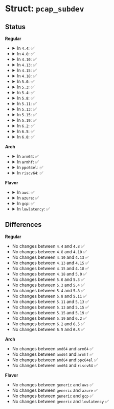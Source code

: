 # Struct: <code>pcap_subdev</code>

## Status
<b>Regular</b>
<ul>
<li>
<details>
<summary>In <code>4.4</code>: ✅</summary>

```c
struct pcap_subdev {
    int id;
    const char *name;
    void *platform_data;
};
```
</details>
</li>
<li>
<details>
<summary>In <code>4.8</code>: ✅</summary>

```c
struct pcap_subdev {
    int id;
    const char *name;
    void *platform_data;
};
```
</details>
</li>
<li>
<details>
<summary>In <code>4.10</code>: ✅</summary>

```c
struct pcap_subdev {
    int id;
    const char *name;
    void *platform_data;
};
```
</details>
</li>
<li>
<details>
<summary>In <code>4.13</code>: ✅</summary>

```c
struct pcap_subdev {
    int id;
    const char *name;
    void *platform_data;
};
```
</details>
</li>
<li>
<details>
<summary>In <code>4.15</code>: ✅</summary>

```c
struct pcap_subdev {
    int id;
    const char *name;
    void *platform_data;
};
```
</details>
</li>
<li>
<details>
<summary>In <code>4.18</code>: ✅</summary>

```c
struct pcap_subdev {
    int id;
    const char *name;
    void *platform_data;
};
```
</details>
</li>
<li>
<details>
<summary>In <code>5.0</code>: ✅</summary>

```c
struct pcap_subdev {
    int id;
    const char *name;
    void *platform_data;
};
```
</details>
</li>
<li>
<details>
<summary>In <code>5.3</code>: ✅</summary>

```c
struct pcap_subdev {
    int id;
    const char *name;
    void *platform_data;
};
```
</details>
</li>
<li>
<details>
<summary>In <code>5.4</code>: ✅</summary>

```c
struct pcap_subdev {
    int id;
    const char *name;
    void *platform_data;
};
```
</details>
</li>
<li>
<details>
<summary>In <code>5.8</code>: ✅</summary>

```c
struct pcap_subdev {
    int id;
    const char *name;
    void *platform_data;
};
```
</details>
</li>
<li>
<details>
<summary>In <code>5.11</code>: ✅</summary>

```c
struct pcap_subdev {
    int id;
    const char *name;
    void *platform_data;
};
```
</details>
</li>
<li>
<details>
<summary>In <code>5.13</code>: ✅</summary>

```c
struct pcap_subdev {
    int id;
    const char *name;
    void *platform_data;
};
```
</details>
</li>
<li>
<details>
<summary>In <code>5.15</code>: ✅</summary>

```c
struct pcap_subdev {
    int id;
    const char *name;
    void *platform_data;
};
```
</details>
</li>
<li>
<details>
<summary>In <code>5.19</code>: ✅</summary>

```c
struct pcap_subdev {
    int id;
    const char *name;
    void *platform_data;
};
```
</details>
</li>
<li>
<details>
<summary>In <code>6.2</code>: ✅</summary>

```c
struct pcap_subdev {
    int id;
    const char *name;
    void *platform_data;
};
```
</details>
</li>
<li>
<details>
<summary>In <code>6.5</code>: ✅</summary>

```c
struct pcap_subdev {
    int id;
    const char *name;
    void *platform_data;
};
```
</details>
</li>
<li>
<details>
<summary>In <code>6.8</code>: ✅</summary>

```c
struct pcap_subdev {
    int id;
    const char *name;
    void *platform_data;
};
```
</details>
</li>
</ul>
<b>Arch</b>
<ul>
<li>
<details>
<summary>In <code>arm64</code>: ✅</summary>

```c
struct pcap_subdev {
    int id;
    const char *name;
    void *platform_data;
};
```
</details>
</li>
<li>
<details>
<summary>In <code>armhf</code>: ✅</summary>

```c
struct pcap_subdev {
    int id;
    const char *name;
    void *platform_data;
};
```
</details>
</li>
<li>
<details>
<summary>In <code>ppc64el</code>: ✅</summary>

```c
struct pcap_subdev {
    int id;
    const char *name;
    void *platform_data;
};
```
</details>
</li>
<li>
<details>
<summary>In <code>riscv64</code>: ✅</summary>

```c
struct pcap_subdev {
    int id;
    const char *name;
    void *platform_data;
};
```
</details>
</li>
</ul>
<b>Flavor</b>
<ul>
<li>
<details>
<summary>In <code>aws</code>: ✅</summary>

```c
struct pcap_subdev {
    int id;
    const char *name;
    void *platform_data;
};
```
</details>
</li>
<li>
<details>
<summary>In <code>azure</code>: ✅</summary>

```c
struct pcap_subdev {
    int id;
    const char *name;
    void *platform_data;
};
```
</details>
</li>
<li>
<details>
<summary>In <code>gcp</code>: ✅</summary>

```c
struct pcap_subdev {
    int id;
    const char *name;
    void *platform_data;
};
```
</details>
</li>
<li>
<details>
<summary>In <code>lowlatency</code>: ✅</summary>

```c
struct pcap_subdev {
    int id;
    const char *name;
    void *platform_data;
};
```
</details>
</li>
</ul>

## Differences
<b>Regular</b>
<ul>
<li>
No changes between <code>4.4</code> and <code>4.8</code> ✅
</li>
<li>
No changes between <code>4.8</code> and <code>4.10</code> ✅
</li>
<li>
No changes between <code>4.10</code> and <code>4.13</code> ✅
</li>
<li>
No changes between <code>4.13</code> and <code>4.15</code> ✅
</li>
<li>
No changes between <code>4.15</code> and <code>4.18</code> ✅
</li>
<li>
No changes between <code>4.18</code> and <code>5.0</code> ✅
</li>
<li>
No changes between <code>5.0</code> and <code>5.3</code> ✅
</li>
<li>
No changes between <code>5.3</code> and <code>5.4</code> ✅
</li>
<li>
No changes between <code>5.4</code> and <code>5.8</code> ✅
</li>
<li>
No changes between <code>5.8</code> and <code>5.11</code> ✅
</li>
<li>
No changes between <code>5.11</code> and <code>5.13</code> ✅
</li>
<li>
No changes between <code>5.13</code> and <code>5.15</code> ✅
</li>
<li>
No changes between <code>5.15</code> and <code>5.19</code> ✅
</li>
<li>
No changes between <code>5.19</code> and <code>6.2</code> ✅
</li>
<li>
No changes between <code>6.2</code> and <code>6.5</code> ✅
</li>
<li>
No changes between <code>6.5</code> and <code>6.8</code> ✅
</li>
</ul>
<b>Arch</b>
<ul>
<li>
No changes between <code>amd64</code> and <code>arm64</code> ✅
</li>
<li>
No changes between <code>amd64</code> and <code>armhf</code> ✅
</li>
<li>
No changes between <code>amd64</code> and <code>ppc64el</code> ✅
</li>
<li>
No changes between <code>amd64</code> and <code>riscv64</code> ✅
</li>
</ul>
<b>Flavor</b>
<ul>
<li>
No changes between <code>generic</code> and <code>aws</code> ✅
</li>
<li>
No changes between <code>generic</code> and <code>azure</code> ✅
</li>
<li>
No changes between <code>generic</code> and <code>gcp</code> ✅
</li>
<li>
No changes between <code>generic</code> and <code>lowlatency</code> ✅
</li>
</ul>
